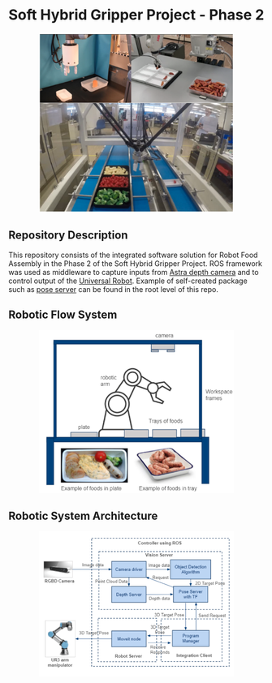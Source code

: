 # Soft Hybrid Gripper Project - Phase 2

<p align="center"><img src="readme_pics/pic1.png" width="384"\></p>

## Repository Description
This repository consists of the integrated software solution for Robot Food Assembly in the Phase 2 of the Soft Hybrid Gripper Project. ROS framework was used as middleware to capture inputs from [Astra depth camera](http://wiki.ros.org/astra_camera) and to control output of the [Universal Robot](https://github.com/UniversalRobots/Universal_Robots_ROS_Driver). Example of self-created package such as [pose server](https://github.com/tyseng92/Soft-Hybrid-Gripper/tree/main/pose_server) can be found in the root level of this repo. 

## Robotic Flow System 
<p align="center"><img src="readme_pics/pic2.png" width="384"\></p>

## Robotic System Architecture
<p align="center"><img src="readme_pics/pic3.png" width="384"\></p>


